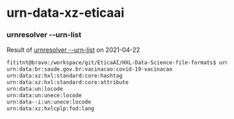 # urn-data-xz-eticaai

### urnresolver --urn-list

Result of [urnresolver --urn-list](https://github.com/EticaAI/HXL-Data-Science-file-formats/blob/main/hxlm/core/bin/urnresolver.py) on 2021-04-22

```bash
fititnt@bravo:/workspace/git/EticaAI/HXL-Data-Science-file-formats$ urnresolver --urn-list
urn:data:br:saude.gov.br:vacinacao:covid-19-vacinacao
urn:data:xz:hxl:standard:core:hashtag
urn:data:xz:hxl:standard:core:attribute
urn:data:un:locode
urn:data:un:unece:locode
urn:data--i:un:unece:locode
urn:data:xz:hxlcplp:fod:lang

```